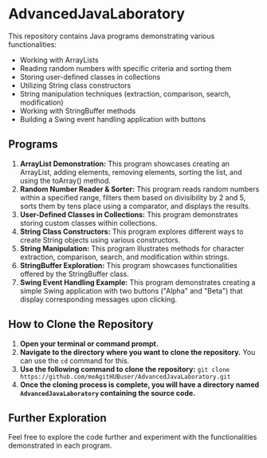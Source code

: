 # AdvancedJavaLaboratory

This repository contains Java programs demonstrating various functionalities:

* Working with ArrayLists
* Reading random numbers with specific criteria and sorting them
* Storing user-defined classes in collections
* Utilizing String class constructors
* String manipulation techniques (extraction, comparison, search, modification)
* Working with StringBuffer methods
* Building a Swing event handling application with buttons

## Programs

1. **ArrayList Demonstration:** This program showcases creating an ArrayList, adding elements, removing elements, sorting the list, and using the toArray() method.
2. **Random Number Reader & Sorter:** This program reads random numbers within a specified range, filters them based on divisibility by 2 and 5, sorts them by tens place using a comparator, and displays the results.
3. **User-Defined Classes in Collections:** This program demonstrates storing custom classes within collections.
4. **String Class Constructors:** This program explores different ways to create String objects using various constructors.
5. **String Manipulation:** This program illustrates methods for character extraction, comparison, search, and modification within strings.
6. **StringBuffer Exploration:** This program showcases functionalities offered by the StringBuffer class.
7. **Swing Event Handling Example:** This program demonstrates creating a simple Swing application with two buttons ("Alpha" and "Beta") that display corresponding messages upon clicking.

## How to Clone the Repository

1. **Open your terminal or command prompt.**
2. **Navigate to the directory where you want to clone the repository.**
    You can use the `cd` command for this.
3. **Use the following command to clone the repository:**
   `git clone https://github.com/meAgitHUBuser/AdvancedJavaLaboratory.git`
4. **Once the cloning process is complete, you will have a directory named `AdvancedJavaLaboratory` containing the source code.**

## Further Exploration

Feel free to explore the code further and experiment with the functionalities demonstrated in each program.
